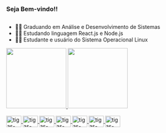 ### Seja Bem-vindo!!
##

- 👨‍💻 Graduando em Análise e Desenvolvimento de Sistemas
- 👨‍💻 Estudando linguagem React.js e Node.js
- 👨‍💻 Estudante e usuário do Sistema Operacional Linux


<a href="https://github.com/tiagosbFilho">
  <img height="160em " src="https://github-readme-stats.vercel.app/api?username=tiagosbFilho&show_icons=true&theme=dracula&include_all_commits=true&count_private=true"/>
  <img height="160em" src="https://github-readme-stats.vercel.app/api/top-langs/?username=tiagosbFilho&layout=compact&langs_count=7&theme=dracula"/>
</div>


<div style="display:  incline_block"><br>

<img align="center" alt="tigas-Linux" height="30" width="40" src="https://cdn.jsdelivr.net/gh/devicons/devicon/icons/linux/linux-original.svg" /> 
<img align="center" alt="tigas-React" height="30" width="40" src="https://cdn.jsdelivr.net/gh/devicons/devicon/icons/react/react-original.svg" />
<img align="center" alt="tigas-Node" height="30" width="40" src="https://cdn.jsdelivr.net/gh/devicons/devicon/icons/nodejs/nodejs-original.svg" />  
<img align="center" alt="tigas-HTML" height="30" width="40" src="https://cdn.jsdelivr.net/gh/devicons/devicon/icons/html5/html5-original.svg" /> 
<img align="center" alt="tigas-CSS" height="30" width="40" src="https://cdn.jsdelivr.net/gh/devicons/devicon/icons/css3/css3-original.svg" />
<img align="center" alt="tigas-JS" height="30" width="40" src="https://cdn.jsdelivr.net/gh/devicons/devicon/icons/javascript/javascript-original.svg" />
<img align="center" alt="tigas-JAVA" height="30" width="40" src="https://cdn.jsdelivr.net/gh/devicons/devicon/icons/java/java-original.svg" />
  







</div
